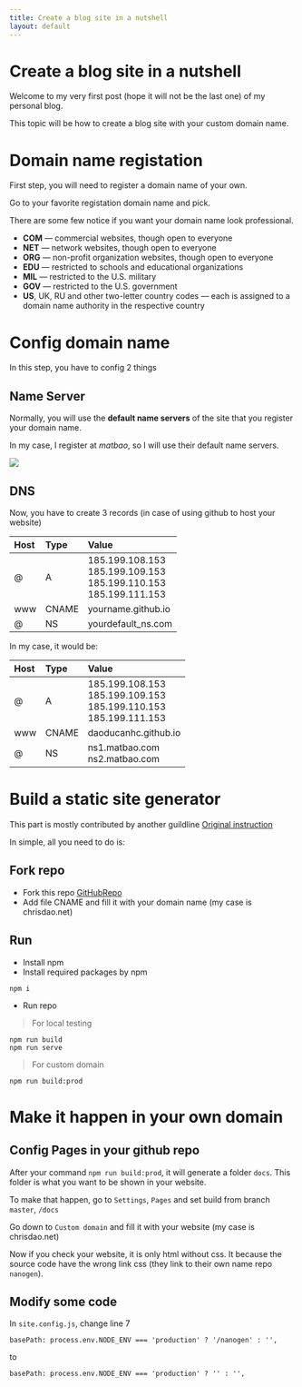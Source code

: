 ```yaml
---
title: Create a blog site in a nutshell
layout: default
---
```


# [](#create-a-blog-site) Create a blog site in a nutshell

Welcome to my very first post (hope it will not be the last one) of my personal blog. 

This topic will be how to create a blog site with your custom domain name.

# [](#domain-name-registation) Domain name registation

First step, you will need to register a domain name of your own.

Go to your favorite registation domain name and pick.

There are some few notice if you want your domain name look professional.

* **COM** — commercial websites, though open to everyone
* **NET** — network websites, though open to everyone
* **ORG** — non-profit organization websites, though open to everyone
* **EDU** — restricted to schools and educational organizations
* **MIL** — restricted to the U.S. military
* **GOV** — restricted to the U.S. government
* **US**, UK, RU and other two-letter country codes — each is assigned to a domain name authority in the respective country

# [](#config-domain-name) Config domain name

In this step, you have to config 2 things

## Name Server

Normally, you will use the **default name servers** of the site that you register your domain name.

In my case, I register at _matbao_, so I will use their default name servers.

![](assets/images/.png)

## DNS

Now, you have to create 3 records (in case of using github to host your website)

| Host        | Type         | Value |
|:-------------|:------------------|:------|
| @           | A | 185.199.108.153<br>185.199.109.153<br>185.199.110.153<br>185.199.111.153  |
| www | CNAME   | yourname.github.io  |
| @           | NS     | yourdefault_ns.com   |

In my case, it would be:

| Host        | Type         | Value |
|:-------------|:------------------|:------|
| @           | A | 185.199.108.153<br>185.199.109.153<br>185.199.110.153<br>185.199.111.153  |
| www | CNAME   | daoducanhc.github.io  |
| @           | NS     | ns1.matbao.com<br>ns2.matbao.com   |

# [](#build-a-static-site-generator) Build a static site generator

This part is mostly contributed by another guildline [Original instruction](https://www.webdevdrops.com/en/build-static-site-generator-nodejs-8969ebe34b22/?fbclid=IwAR1aQi7l0VhkeZ61oLsO-DBGyCwHo8iwclU5twU2HQe8KCqBunSv-jF47pM)

In simple, all you need to do is:

## Fork repo
* Fork this repo [GitHubRepo](https://github.com/doug2k1/nanogen/tree/legacy)
* Add file CNAME and fill it with your domain name (my case is chrisdao.net)

## Run
* Install npm
* Install required packages by npm
```
npm i
```
* Run repo

> For local testing
```
npm run build
npm run serve
```

> For custom domain
```
npm run build:prod
```
# [](#make-it-happen-in-your-own-domain) Make it happen in your own domain

## Config Pages in your github repo

After your command ``` npm run build:prod ```, it will generate a folder ```docs```. This folder is what you want to be shown in your website. 

To make that happen, go to ```Settings```, ```Pages``` and set build from branch ```master```, ```/docs```

Go down to ```Custom domain``` and fill it with your website (my case is chrisdao.net)

Now if you check your website, it is only html without css. It because the source code have the wrong link css (they link to their own name repo ```nanogen```).

## Modify some code

In ```site.config.js```, change line 7 

```
basePath: process.env.NODE_ENV === 'production' ? '/nanogen' : '',
```

to

```
basePath: process.env.NODE_ENV === 'production' ? '' : '',
```
